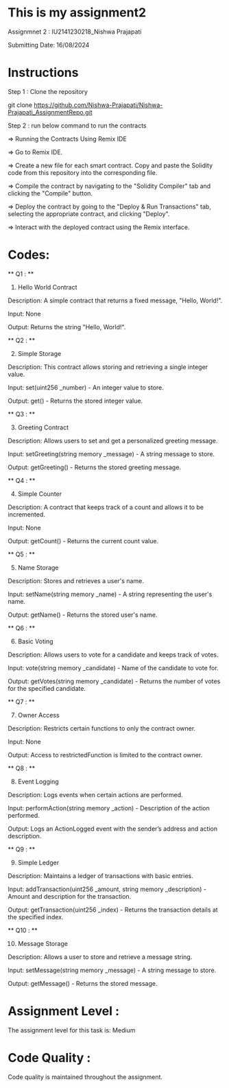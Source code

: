 # This is my assignment2

Assignmnet 2 : IU2141230218_Nishwa Prajapati

Submitting Date: 16/08/2024

# Instructions

Step 1 : Clone the repository

git clone https://github.com/Nishwa-Prajapati/Nishwa-Prajapati_AssignmentRepo.git

Step 2 : run below command to run the contracts

=> Running the Contracts Using Remix IDE

=> Go to Remix IDE.

=> Create a new file for each smart contract. Copy and paste the Solidity code from this repository into the corresponding file.

=> Compile the contract by navigating to the "Solidity Compiler" tab and clicking the "Compile" button.

=> Deploy the contract by going to the "Deploy & Run Transactions" tab, selecting the appropriate contract, and clicking "Deploy".

=> Interact with the deployed contract using the Remix interface.

# Codes:

** Q1 : **

   1. Hello World Contract
      
Description:
A simple contract that returns a fixed message, "Hello, World!".

Input:
None

Output:
Returns the string "Hello, World!".

** Q2 : **

   2. Simple Storage
      
Description:
This contract allows storing and retrieving a single integer value.

Input:
set(uint256 _number) - An integer value to store.

Output:
get() - Returns the stored integer value.

** Q3 : **

   3. Greeting Contract
      
Description:
Allows users to set and get a personalized greeting message.

Input:
setGreeting(string memory _message) - A string message to store.

Output:
getGreeting() - Returns the stored greeting message.

** Q4 : **

   4. Simple Counter
      
Description:
A contract that keeps track of a count and allows it to be incremented.

Input:
None

Output:
getCount() - Returns the current count value.

** Q5 : **

   5. Name Storage
      
Description:
Stores and retrieves a user's name.

Input:
setName(string memory _name) - A string representing the user's name.

Output:
getName() - Returns the stored user's name.

** Q6 : **

   6. Basic Voting
      
Description:
Allows users to vote for a candidate and keeps track of votes.

Input:
vote(string memory _candidate) - Name of the candidate to vote for.

Output:
getVotes(string memory _candidate) - Returns the number of votes for the specified candidate.

** Q7 : **

   7. Owner Access
      
Description:
Restricts certain functions to only the contract owner.

Input:
None

Output:
Access to restrictedFunction is limited to the contract owner.

** Q8 : **

   8. Event Logging
      
Description:
Logs events when certain actions are performed.

Input:
performAction(string memory _action) - Description of the action performed.

Output:
Logs an ActionLogged event with the sender’s address and action description.

** Q9 : **

   9. Simple Ledger
       
Description:
Maintains a ledger of transactions with basic entries.

Input:
addTransaction(uint256 _amount, string memory _description) - Amount and description for the transaction.

Output:
getTransaction(uint256 _index) - Returns the transaction details at the specified index.

** Q10 : **

   10. Message Storage
       
Description:
Allows a user to store and retrieve a message string.

Input:
setMessage(string memory _message) - A string message to store.

Output:
getMessage() - Returns the stored message.

# Assignment Level :
The assignment level for this task is: Medium

# Code Quality :
Code quality is maintained throughout the assignment.
